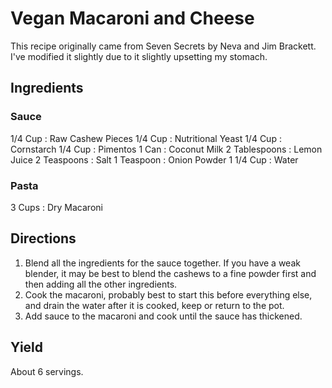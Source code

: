 # Vegan Macaroni and Cheese

This recipe originally came from Seven Secrets by Neva and Jim Brackett. I've 
modified it slightly due to it slightly upsetting my stomach.

## Ingredients

### Sauce

1/4 Cup       : Raw Cashew Pieces
1/4 Cup       : Nutritional Yeast
1/4 Cup       : Cornstarch
1/4 Cup       : Pimentos
1 Can         : Coconut Milk
2 Tablespoons : Lemon Juice
2 Teaspoons   : Salt
1 Teaspoon    : Onion Powder
1 1/4 Cup     : Water

### Pasta

3 Cups : Dry Macaroni

## Directions

1. Blend all the ingredients for the sauce together. If you have a weak blender,
   it may be best to blend the cashews to a fine powder first and then adding
   all the other ingredients.
2. Cook the macaroni, probably best to start this before everything else, and
   drain the water after it is cooked, keep or return to the pot.
3. Add sauce to the macaroni and cook until the sauce has thickened.

## Yield

About 6 servings.
